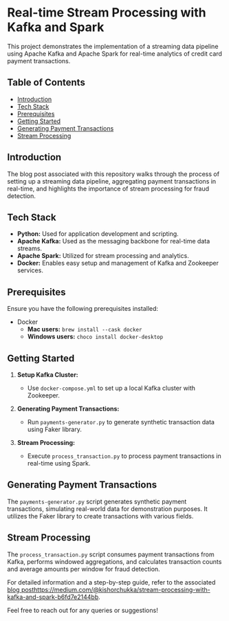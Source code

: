 # Real-time Stream Processing with Kafka and Spark

This project demonstrates the implementation of a streaming data pipeline using Apache Kafka and Apache Spark for real-time analytics of credit card payment transactions.

## Table of Contents

- [Introduction](#introduction)
- [Tech Stack](#tech-stack)
- [Prerequisites](#prerequisites)
- [Getting Started](#getting-started)
- [Generating Payment Transactions](#generating-payment-transactions)
- [Stream Processing](#stream-processing)

## Introduction

The blog post associated with this repository walks through the process of setting up a streaming data pipeline, aggregating payment transactions in real-time, and highlights the importance of stream processing for fraud detection.

## Tech Stack

- **Python:** Used for application development and scripting.
- **Apache Kafka:** Used as the messaging backbone for real-time data streams.
- **Apache Spark:** Utilized for stream processing and analytics.
- **Docker:** Enables easy setup and management of Kafka and Zookeeper services.

## Prerequisites

Ensure you have the following prerequisites installed:

- Docker
  - **Mac users:** `brew install --cask docker`
  - **Windows users:** `choco install docker-desktop`

## Getting Started

1. **Setup Kafka Cluster:**
   - Use `docker-compose.yml` to set up a local Kafka cluster with Zookeeper.

2. **Generating Payment Transactions:**
   - Run `payments-generator.py` to generate synthetic transaction data using Faker library.

3. **Stream Processing:**
   - Execute `process_transaction.py` to process payment transactions in real-time using Spark.

## Generating Payment Transactions

The `payments-generator.py` script generates synthetic payment transactions, simulating real-world data for demonstration purposes. It utilizes the Faker library to create transactions with various fields.

## Stream Processing

The `process_transaction.py` script consumes payment transactions from Kafka, performs windowed aggregations, and calculates transaction counts and average amounts per window for fraud detection.

For detailed information and a step-by-step guide, refer to the associated [blog post](https://medium.com/@kishorchukka/stream-processing-with-kafka-and-spark-b6fd7e2144bb)https://medium.com/@kishorchukka/stream-processing-with-kafka-and-spark-b6fd7e2144bb.

Feel free to reach out for any queries or suggestions!

